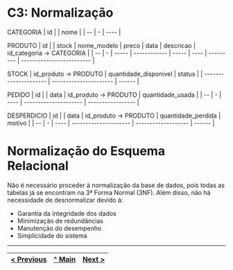 # C3: Normalização

CATEGORIA
| id |   | nome |
| -- | - | ---- |

PRODUTO
| id |   | stock | nome\_modelo | preco | data | descricao | id\_categoria → CATEGORIA |
| -- | - | ----- | ------------ | ----- | ---- | --------- | ------------------------- |

STOCK
| id\_produto → PRODUTO | quantidade\_disponivel | status |
| --------------------- | ---------------------- | ------ |

PEDIDO
| id |   | data | id\_produto → PRODUTO | quantidade\_usada |
| -- | - | ---- | --------------------- | ----------------- |

DESPERDICIO
| id |   | data | id\_produto → PRODUTO | quantidade\_perdida | motivo |
| -- | - | ---- | --------------------- | ------------------- | ------ |

# Normalização do Esquema Relacional

Não é necessário proceder à normalização da base de dados, pois todas as tabelas já se encontram na 3ª Forma Normal (3NF).
Além disso, não há necessidade de desnormalizar devido à:

- Garantia da integridade dos dados
- Minimização de redundâncias
- Manutenção do desempenho
- Simplicidade do sistema
  
---
[< Previous](REBD02.md) | [^ Main](/../../) | [Next >](REBD04.md)
:--- | :---: | ---: 
